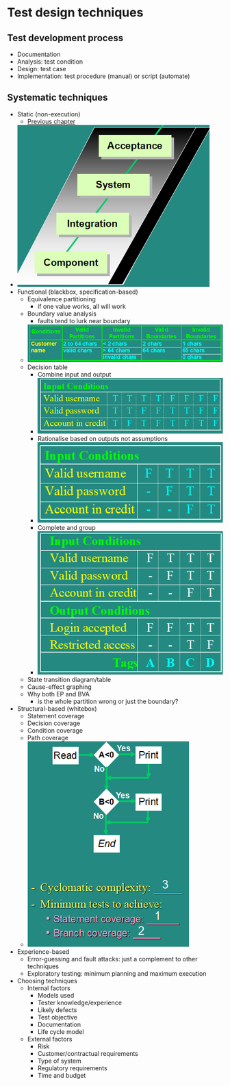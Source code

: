 # Test design techniques

## Test development process
* Documentation
* Analysis: test condition
* Design: test case
* Implementation: test procedure (manual) or script (automate)

## Systematic techniques
* Static (non-execution)
    * [Previous chapter](../static/readme.md)
* ![](./blackwhite.png)
* Functional (blackbox, specification-based)
    * Equivalence partitioning
        * if one value works, all will work
    * Boundary value analysis
        * faults tend to lurk near boundary
    * ![](customername.png)
    * Decision table
        * Combine input and output
        * ![](combine.png)
        * Rationalise based on outputs not assumptions
        * ![](rationalise.png)
        * Complete and group
        * ![](completeandgroup.png)
    * State transition diagram/table
    * Cause-effect graphing
    * Why both EP and BVA
        * is the whole partition wrong or just the boundary?
* Structural-based (whitebox)
    * Statement coverage
    * Decision coverage
    * Condition coverage
    * Path coverage
    * ![](coverage.png)
* Experience-based
    * Error-guessing and fault attacks: just a complement to other techniques
    * Exploratory testing: minimum planning and maximum execution
* Choosing techniques
    * Internal factors
        * Models used
        * Tester knowledge/experience
        * Likely defects
        * Test objective
        * Documentation
        * Life cycle model
    * External factors
        * Risk
        * Customer/contractual requirements
        * Type of system
        * Regulatory requirements
        * Time and budget
